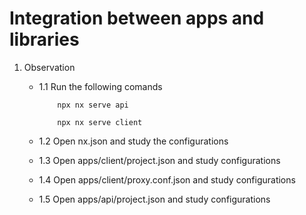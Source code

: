 # Integration between apps and libraries

1. Observation

   - 1.1 Run the following comands

     ```
         npx nx serve api

         npx nx serve client
     ```

   - 1.2 Open nx.json and study the configurations
   - 1.3 Open apps/client/project.json and study configurations
   - 1.4 Open apps/client/proxy.conf.json and study configurations
   - 1.5 Open apps/api/project.json and study configurations
   
